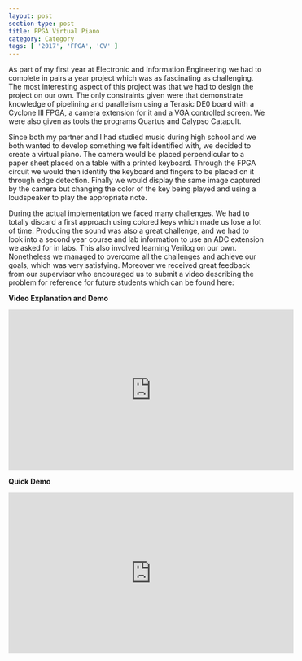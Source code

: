 ```yaml
---
layout: post
section-type: post
title: FPGA Virtual Piano
category: Category
tags: [ '2017', 'FPGA', 'CV' ]
---
```

As part of my first year at Electronic and Information Engineering we had to complete in pairs a year project which was as fascinating as challenging. The most interesting aspect of this project was that we had to design the project on our own. The only constraints given were that demonstrate knowledge of pipelining and parallelism using a Terasic DE0 board with a Cyclone III FPGA, a camera extension for it and a VGA controlled screen. We were also given as tools the programs Quartus and Calypso Catapult. 

Since both my partner and I had studied music during high school and we both wanted to develop something we felt identified with, we decided to create a virtual piano. The camera would be placed perpendicular to a paper sheet placed on a table with a printed keyboard. Through the FPGA circuit we would then identify the keyboard and fingers to be placed on it through edge detection. Finally we would display the same image captured by the camera but changing the color of the key being played and using a loudspeaker to play the appropriate note.

During the actual implementation we faced many challenges. We had to totally discard a first approach using colored keys which made us lose a lot of time. Producing the sound was also a great challenge, and we had to look into a second year course and lab information to use an ADC extension we asked for in labs. This also involved learning Verilog on our own. Nonetheless we managed to overcome all the challenges and achieve our goals, which was very satisfying. Moreover we received great feedback from our supervisor who encouraged us to submit a video describing the problem for reference for future students which can be found here: 

**Video Explanation and Demo**
<iframe width="560" height="315" src="https://www.youtube.com/embed/T1z6UT_jo7w" frameborder="0" allowfullscreen></iframe>

**Quick Demo**
<iframe width="560" height="315" src="https://www.youtube.com/embed/Pd8RWCv_f2U" frameborder="0" allowfullscreen></iframe>

